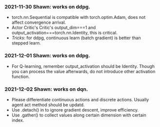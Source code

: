 ### 2021-11-30 Shawn: works on ddpg.

- torch.nn.Sequential is compatible with torch.optim.Adam, does not affect convergence arrival.
- Actor Critic's Critic's output_dim===1 and output_activation===torch.nn.Identity, this is critical.
- _Tricks_: for ddpg, continuous learn (batch gradient) is better than stepped learn.

### 2021-12-01 Shawn: works on ddpg.
- For Q-learning, remember output_activation should be Identity. Though you can process the value afterwards, do not introduce other activation function.

### 2021-12-02 Shawn: works on dqn.
- Please differentiate continuous actions and discrete actions. Usually agent act method should be updatd.
- Use .detach() in to ignore gradient descent, improve efficiency.
- Use .gather() to collect values along certain dimension with certain index.